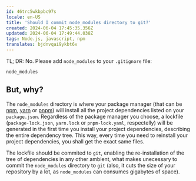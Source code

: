 ```yaml
---
id: 46trc5wkbpbc97s
locale: en-US
title: 'Should I commit node_modules directory to git?'
created: 2024-06-04 17:45:35.356Z
updated: 2024-06-04 17:49:44.038Z
tags: Node.js, javascript, npm
translates: bjdnvqai9ykbt6v
---
```

TL; DR: No. Please add `node_modules` to your `.gitignore` file:

```
node_modules
```

## But, why?

The `node_modules` directory is where your package manager (that can be [npm](https://www.npmjs.com/), [yarn](https://classic.yarnpkg.com/) or [pnpm](https://pnpm.io/)) will install all the project dependencies listed on your `package.json`. Regardless of the package manager you choose, a lockfile (`package-lock.json`,  `yarn.lock` or `pnpm-lock.yaml`, respectelly) will be generated in the first time you install your project dependencies, describing the entire dependency tree. This way, every time you need to reinstall your project dependencies, you shall get the exact same files.

The lockfile should be commited to `git`, enabling the re-installation of the tree of dependencies in any other ambient, what makes unecessary to commit the `node_modules` directory to `git` (also, it cuts the size of your repository by a lot, as `node_modules` can consumes gigabytes of space).
